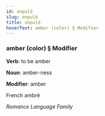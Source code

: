 ```yaml
---
id: onpulë
slug: onpulë
title: onpulë
hoverText: amber (color) § Modifier
---
```


### amber (color) § Modifier

**Verb**: to be amber

**Noun**: amber-ness

**Modifier**: amber

French ambré 

*Romance Language Family*